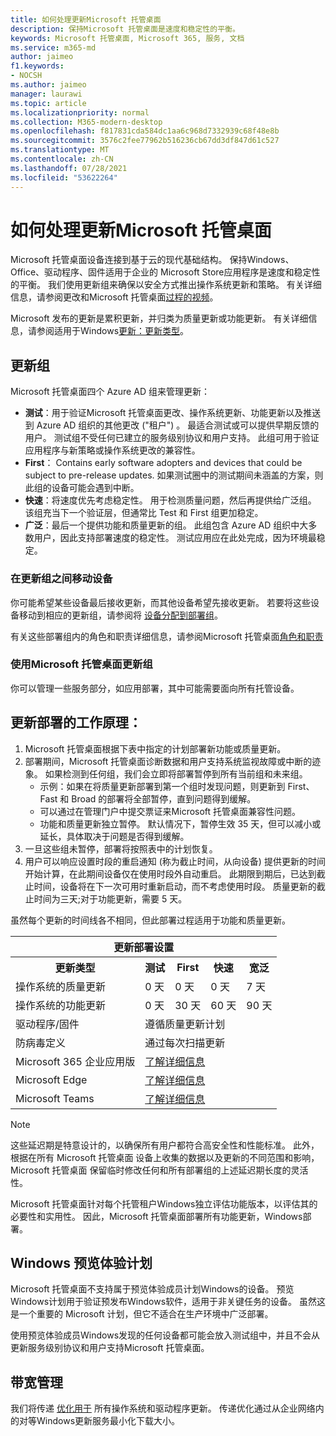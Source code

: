 ```yaml
---
title: 如何处理更新Microsoft 托管桌面
description: 保持Microsoft 托管桌面是速度和稳定性的平衡。
keywords: Microsoft 托管桌面, Microsoft 365, 服务, 文档
ms.service: m365-md
author: jaimeo
f1.keywords:
- NOCSH
ms.author: jaimeo
manager: laurawi
ms.topic: article
ms.localizationpriority: normal
ms.collection: M365-modern-desktop
ms.openlocfilehash: f817831cda584dc1aa6c968d7332939c68f48e8b
ms.sourcegitcommit: 3576c2fee77962b516236cb67dd3df847d61c527
ms.translationtype: MT
ms.contentlocale: zh-CN
ms.lasthandoff: 07/28/2021
ms.locfileid: "53622264"
---
```

# <a name="how-updates-are-handled-in-microsoft-managed-desktop"></a>如何处理更新Microsoft 托管桌面


<!--This topic is the target for a "Learn more" link in the Admin Portal (aka.ms/update-rings); do not delete.-->

<!--Update management -->

Microsoft 托管桌面设备连接到基于云的现代基础结构。 保持Windows、Office、驱动程序、固件适用于企业的 Microsoft Store应用程序是速度和稳定性的平衡。 我们使用更新组来确保以安全方式推出操作系统更新和策略。 有关详细信息，请参阅更改和Microsoft 托管桌面[过程的视频](https://www.microsoft.com/videoplayer/embed/RE4mWqP)。 

Microsoft 发布的更新是累积更新，并归类为质量更新或功能更新。
有关详细信息，请参阅适用于Windows[更新：更新类型](/windows/deployment/update/waas-manage-updates-wufb#update-types)。 

## <a name="update-groups"></a>更新组


Microsoft 托管桌面四个 Azure AD 组来管理更新：

- **测试**：用于验证Microsoft 托管桌面更改、操作系统更新、功能更新以及推送到 Azure AD 组织的其他更改 ("租户") 。 最适合测试或可以提供早期反馈的用户。 测试组不受任何已建立的服务级别协议和用户支持。 此组可用于验证应用程序与新策略或操作系统更改的兼容性。  
- **First**： Contains early software adopters and devices that could be subject to pre-release updates. 如果测试圈中的测试期间未涵盖的方案，则此组的设备可能会遇到中断。
- **快速**：将速度优先考虑稳定性。 用于检测质量问题，然后再提供给广泛组。 该组充当下一个验证层，但通常比 Test 和 First 组更加稳定。 
- **广泛**：最后一个提供功能和质量更新的组。 此组包含 Azure AD 组织中大多数用户，因此支持部署速度的稳定性。 测试应用应在此处完成，因为环境最稳定。

### <a name="moving-devices-between-update-groups"></a>在更新组之间移动设备
你可能希望某些设备最后接收更新，而其他设备希望先接收更新。 若要将这些设备移动到相应的更新组，请参阅将 [设备分配到部署组](../working-with-managed-desktop/assign-deployment-group.md)。

有关这些部署组内的角色和职责详细信息，请参阅Microsoft 托管桌面[角色和职责](../intro/roles-and-responsibilities.md)

### <a name="using-microsoft-managed-desktop-update-groups"></a>使用Microsoft 托管桌面更新组 
你可以管理一些服务部分，如应用部署，其中可能需要面向所有托管设备。

## <a name="how-update-deployment-works"></a>更新部署的工作原理：
1. Microsoft 托管桌面根据下表中指定的计划部署新功能或质量更新。
2. 部署期间，Microsoft 托管桌面诊断数据和用户支持系统监视故障或中断的迹象。 如果检测到任何组，我们会立即将部署暂停到所有当前组和未来组。
    - 示例：如果在将质量更新部署到第一个组时发现问题，则更新到 First、Fast 和 Broad 的部署将全部暂停，直到问题得到缓解。
    - 可以通过在管理门户中提交票证来Microsoft 托管桌面兼容性问题。
    - 功能和质量更新独立暂停。 默认情况下，暂停生效 35 天，但可以减小或延长，具体取决于问题是否得到缓解。
3. 一旦这些组未暂停，部署将按照表中的计划恢复。
4. 用户可以响应设置时段的重启通知 (称为截止时间，从向设备) 提供更新的时间开始计算，在此期间设备仅在使用时段外自动重启。 此期限到期后，已达到截止时间，设备将在下一次可用时重新启动，而不考虑使用时段。 质量更新的截止时间为三天;对于功能更新，需要 5 天。

虽然每个更新的时间线各不相同，但此部署过程适用于功能和质量更新。


<table>
    <tr><th colspan="5">更新部署设置</th></tr>
    <tr><th>更新类型</th><th>测试</th><th>First</th><th>快速</th><th>宽泛</th></tr>
    <tr><td>操作系统的质量更新</td><td>0 天</td><td>0 天</td><td>0 天</td><td>7 天</td></tr>
    <tr><td>操作系统的功能更新</td><td>0 天</td><td>30 天</td><td>60 天</td><td>90 天</td></tr>
    <tr><td>驱动程序/固件</td><td colspan="4">遵循质量更新计划</td></tr>
    <tr><td>防病毒定义</td><td colspan="4">通过每次扫描更新</td></tr>
    <tr><td>Microsoft 365 企业应用版</td><td colspan="4"><a href="/microsoft-365/managed-desktop/get-started/m365-apps#updates-to-microsoft-365-apps">了解详细信息</a></td></tr>
    <tr><td>Microsoft Edge</td><td colspan="4"><a href="/microsoft-365/managed-desktop/get-started/edge-browser-app#updates-to-microsoft-edge">了解详细信息</a></td></tr>
    <tr><td>Microsoft Teams</td><td colspan="4"><a href="/microsoft-365/managed-desktop/get-started/teams#updates">了解详细信息</a></td></tr>
</table>

>[!NOTE]
>这些延迟期是特意设计的，以确保所有用户都符合高安全性和性能标准。 此外，根据在所有 Microsoft 托管桌面 设备上收集的数据以及更新的不同范围和影响，Microsoft 托管桌面 保留临时修改任何和所有部署组的上述延迟期长度的灵活性。
>
>Microsoft 托管桌面针对每个托管租户Windows独立评估功能版本，以评估其的必要性和实用性。 因此，Microsoft 托管桌面部署所有功能更新，Windows部署。 

## <a name="windows-insider-program"></a>Windows 预览体验计划

Microsoft 托管桌面不支持属于预览体验成员计划Windows的设备。 预览Windows计划用于验证预发布Windows软件，适用于非关键任务的设备。 虽然这是一个重要的 Microsoft 计划，但它不适合在生产环境中广泛部署。 

使用预览体验成员Windows发现的任何设备都可能会放入测试组中，并且不会从更新服务级别协议和用户支持Microsoft 托管桌面。

## <a name="bandwidth-management"></a>带宽管理

我们将传递 [优化用于](/windows/deployment/update/waas-delivery-optimization) 所有操作系统和驱动程序更新。 传递优化通过从企业网络内的对等Windows更新服务最小化下载大小。
